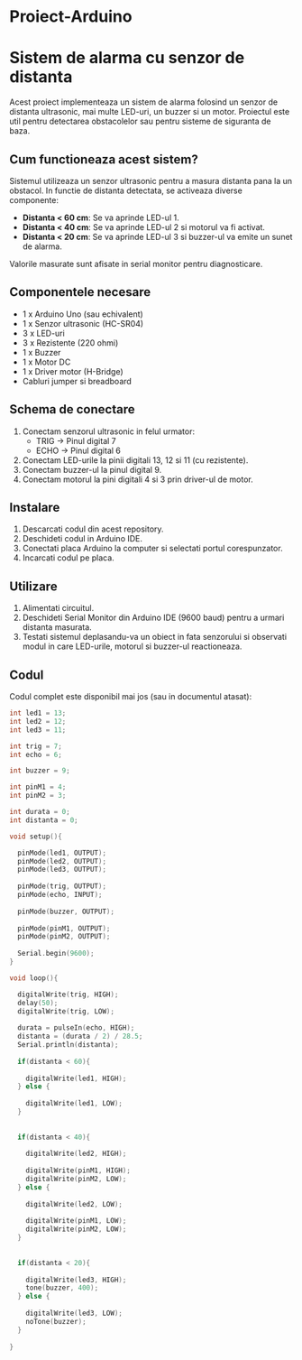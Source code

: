 # Proiect-Arduino

# Sistem de alarma cu senzor de distanta

Acest proiect implementeaza un sistem de alarma folosind un senzor de distanta ultrasonic, mai multe LED-uri, un buzzer si un motor. Proiectul este util pentru detectarea obstacolelor sau pentru sisteme de siguranta de baza.

## Cum functioneaza acest sistem?
Sistemul utilizeaza un senzor ultrasonic pentru a masura distanta pana la un obstacol. In functie de distanta detectata, se activeaza diverse componente:

- **Distanta < 60 cm**: Se va aprinde LED-ul 1.
- **Distanta < 40 cm**: Se va aprinde LED-ul 2 si motorul va fi activat.
- **Distanta < 20 cm**: Se va aprinde LED-ul 3 si buzzer-ul va emite un sunet de alarma.

Valorile masurate sunt afisate in serial monitor pentru diagnosticare.

## Componentele necesare
- 1 x Arduino Uno (sau echivalent)
- 1 x Senzor ultrasonic (HC-SR04)
- 3 x LED-uri
- 3 x Rezistente (220 ohmi)
- 1 x Buzzer
- 1 x Motor DC
- 1 x Driver motor (H-Bridge)
- Cabluri jumper si breadboard

## Schema de conectare
1. Conectam senzorul ultrasonic in felul urmator:
   - TRIG -> Pinul digital 7
   - ECHO -> Pinul digital 6
2. Conectam LED-urile la pinii digitali 13, 12 si 11 (cu rezistente).
3. Conectam buzzer-ul la pinul digital 9.
4. Conectam motorul la pini digitali 4 si 3 prin driver-ul de motor.

## Instalare
1. Descarcati codul din acest repository.
2. Deschideti codul in Arduino IDE.
3. Conectati placa Arduino la computer si selectati portul corespunzator.
4. Incarcati codul pe placa.

## Utilizare
1. Alimentati circuitul.
2. Deschideti Serial Monitor din Arduino IDE (9600 baud) pentru a urmari distanta masurata.
3. Testati sistemul deplasandu-va un obiect in fata senzorului si observati modul in care LED-urile, motorul si buzzer-ul reactioneaza.

## Codul
Codul complet este disponibil mai jos (sau in documentul atasat):

```cpp
int led1 = 13;
int led2 = 12;
int led3 = 11;

int trig = 7;
int echo = 6;

int buzzer = 9;

int pinM1 = 4;
int pinM2 = 3;

int durata = 0;
int distanta = 0;

void setup(){

  pinMode(led1, OUTPUT);
  pinMode(led2, OUTPUT);
  pinMode(led3, OUTPUT);
  
  pinMode(trig, OUTPUT);
  pinMode(echo, INPUT);
  
  pinMode(buzzer, OUTPUT);
  
  pinMode(pinM1, OUTPUT);
  pinMode(pinM2, OUTPUT);
  
  Serial.begin(9600);
}

void loop(){

  digitalWrite(trig, HIGH);
  delay(50);
  digitalWrite(trig, LOW);
  
  durata = pulseIn(echo, HIGH);
  distanta = (durata / 2) / 28.5;
  Serial.println(distanta);
  
  if(distanta < 60){
  
    digitalWrite(led1, HIGH);
  } else {
  
    digitalWrite(led1, LOW);
  }
  
  
  if(distanta < 40){
  
    digitalWrite(led2, HIGH);
    
    digitalWrite(pinM1, HIGH);
    digitalWrite(pinM2, LOW);
  } else {
  
    digitalWrite(led2, LOW);
    
    digitalWrite(pinM1, LOW);
    digitalWrite(pinM2, LOW);
  }
  
  
  if(distanta < 20){
  
    digitalWrite(led3, HIGH);
    tone(buzzer, 400);
  } else {
  
    digitalWrite(led3, LOW);
    noTone(buzzer);
  }
  
}

